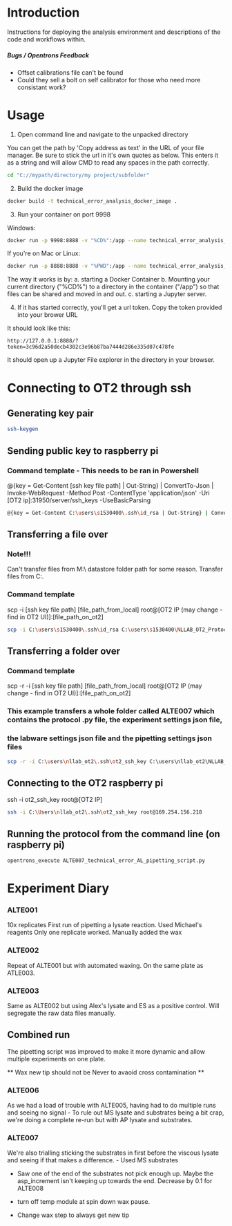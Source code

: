 # Introduction

Instructions for deploying the analysis environment and descriptions of the code and workflows within.

##### Bugs /  Opentrons Feedback
* Offset calibrations file can't be found
* Could they sell a bolt on self calibrator for those who need more consistant work?



# Usage

1. Open command line and navigate to the unpacked directory

You can get the path by 'Copy address as text' in the URL of your file manager.
Be sure to stick the url in it's own quotes as below. This enters it as a string and will allow CMD to read any spaces in the path correctly.


```bash
cd "C://mypath/directory/my project/subfolder"
```

2. Build the docker image

```bash
docker build -t technical_error_analysis_docker_image .
```

3. Run your container on port 9998

Windows:
```bash
docker run -p 9998:8888 -v "%CD%":/app --name technical_error_analysis_docker_container technical_error_analysis_docker_image
```

If you're on Mac or Linux:

```bash
docker run -p 8888:8888 -v "%PWD":/app --name technical_error_analysis_docker_container technical_error_analysis_docker_image
```

The way it works is by:
a. starting a Docker Container
b. Mounting your current directory ("%CD%") to
a directory in the container ("/app") so that files can be shared and moved in and out.
c. starting a Jupyter server.

4. If it has started correctly, you'll get a url token. Copy the token provided into your brower URL

It should look like this:

`http://127.0.0.1:8888/?token=3c96d2a50decb4302c3e96b87ba7444d286e335d07c478fe`

It should open up a Jupyter File explorer in the directory in your browser.

# Connecting to OT2 through ssh

## Generating key pair
```bash
ssh-keygen
```

## Sending public key to raspberry pi

### Command template - This needs to be ran in Powershell
@{key = Get-Content [ssh key file path] | Out-String} | ConvertTo-Json | Invoke-WebRequest -Method Post -ContentType 'application/json' -Uri [OT2 ip]:31950/server/ssh_keys -UseBasicParsing

```bash
@{key = Get-Content C:\users\s1530400\.ssh\id_rsa | Out-String} | ConvertTo-Json | Invoke-WebRequest -Method Post -ContentType 'application/json' -Uri 169.254.156.218:31950/server/ssh_keys -UseBasicParsing
```

## Transferring a file over

### Note!!!
Can't transfer files from M:\ datastore folder path for some reason. Transfer files from C:\.

### Command template
scp -i [ssh key file path] [file_path_from_local] root@[OT2 IP (may change - find in OT2 UI)]:[file_path_on_ot2]

```bash
scp -i C:\users\s1530400\.ssh\id_rsa C:\users\s1530400\NLLAB_OT2_Protocol_Dev\Technical_error_active_learning\src\OT2_scripts\OT2_settings\test.json root@169.254.156.218:/data/user_storage/al_cell_free
```

## Transferring a folder over

### Command template
scp -r -i [ssh key file path] [file_path_from_local] root@[OT2 IP (may change - find in OT2 UI)]:[file_path_on_ot2]

### This example transfers a whole folder called ALTE007 which contains the protocol .py file, the experiment settings json file,
### the labware settings json file and the pipetting settings json files
```bash
scp -r -i C:\users\nllab_ot2\.ssh\ot2_ssh_key C:\users\nllab_ot2\NLLAB_OT2_Protocol_Dev\Technical_error_active_learning\src\OT2_scripts\ALTE007\ root@169.254.156.218:/data/user_storage/
```

## Connecting to the OT2 raspberry pi
ssh -i ot2_ssh_key root@[OT2 IP]

```bash
ssh -i C:\Users\nllab_ot2\.ssh\ot2_ssh_key root@169.254.156.218
```

## Running the protocol from the command line (on raspberry pi)
```bash
opentrons_execute ALTE007_technical_error_AL_pipetting_script.py
```

# Experiment Diary

### ALTE001

10x replicates
First run of pipetting a lysate reaction.
Used Michael's reagents
Only one replicate worked.
Manually added the wax

### ALTE002

Repeat of ALTE001 but with automated waxing.
On the same plate as ATLE003.

### ALTE003

Same as ALTE002 but using Alex's lysate and ES as a positive control.
Will segregate the raw data files manually.


## Combined run

The pipetting script was improved to make it more dynamic and allow multiple experiments on one plate.

** Wax new tip should not be Never to avaoid cross contamination **

### ALTE006

As we had a load of trouble with ALTE005, having had to do multiple runs and seeing no signal -  To rule out MS lysate and substrates being a bit crap, we're doing a complete re-run but with AP lysate and substrates.

### ALTE007

We're also trialling sticking the substrates in first before the viscous lysate and seeing if that makes a difference. -  Used MS substrates

* Saw one of the end of the substrates not pick enough up. Maybe the asp_increment isn't keeping up towards the end. Decrease by 0.1 for ALTE008

* turn off temp module at spin down wax pause.

* Change wax step to always get new tip

